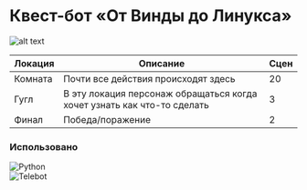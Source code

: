 # Квест-бот «От Винды до Линукса»

![alt text](https://cdn.discordapp.com/attachments/1162459962849624165/1199009446442057758/image.png?ex=65c0fb90&is=65ae8690&hm=67daae0dc330035dce7e61b21ad03982256248a4a66cacdeb58cee9cc224e285& "CJM")

| Локация | Описание | Сцен |
|---------|----------|------|
| Комната | Почти все действия происходят здесь | 20 |
| Гугл | В эту локация персонаж обращаться когда хочет узнать как что-то сделать | 3 |
| Финал | Победа/поражение | 2 |



### Использовано
![Python](https://img.shields.io/badge/Python-green?style=for-the-badge)  
![Telebot](https://img.shields.io/badge/Telebot-blue?style=for-the-badge)  
